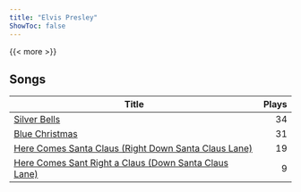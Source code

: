 ```yaml
---
title: "Elvis Presley"
ShowToc: false
---
```


{{< more >}}

## Songs
Title | Plays 
----- | -----: 
[Silver Bells](/songs/silver-bells) | 34
[Blue Christmas](/songs/blue-christmas) | 31
[Here Comes Santa Claus (Right Down Santa Claus Lane)](/songs/here-comes-santa-claus-right-down-santa-claus-lane) | 19
[Here Comes Sant Right a Claus (Down Santa Claus Lane)](/songs/here-comes-sant-right-a-claus-down-santa-claus-lane) | 9

